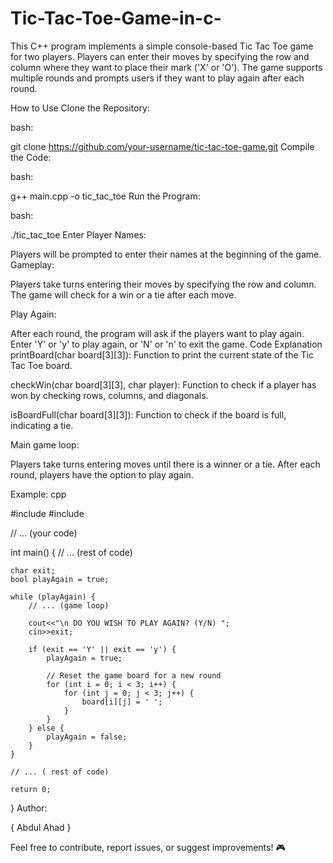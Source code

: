 # Tic-Tac-Toe-Game-in-c-
This C++ program implements a simple console-based Tic Tac Toe game for two players. Players can enter their moves by specifying the row and column where they want to place their mark ('X' or 'O'). The game supports multiple rounds and prompts users if they want to play again after each round.

How to Use
Clone the Repository:

bash:

git clone https://github.com/your-username/tic-tac-toe-game.git
Compile the Code:

bash:

g++ main.cpp -o tic_tac_toe
Run the Program:

bash:

./tic_tac_toe
Enter Player Names:

Players will be prompted to enter their names at the beginning of the game.
Gameplay:

Players take turns entering their moves by specifying the row and column.
The game will check for a win or a tie after each move.

Play Again:

After each round, the program will ask if the players want to play again.
Enter 'Y' or 'y' to play again, or 'N' or 'n' to exit the game.
Code Explanation
printBoard(char board[3][3]): Function to print the current state of the Tic Tac Toe board.

checkWin(char board[3][3], char player): Function to check if a player has won by checking rows, columns, and diagonals.

isBoardFull(char board[3][3]): Function to check if the board is full, indicating a tie.

Main game loop:

Players take turns entering moves until there is a winner or a tie.
After each round, players have the option to play again.

Example:
cpp

#include<iostream>
#include<iomanip>

// ... (your code)

int main() {
    // ... (rest of code)

    char exit;
    bool playAgain = true;

    while (playAgain) {
        // ... (game loop)

        cout<<"\n DO YOU WISH TO PLAY AGAIN? (Y/N) ";
        cin>>exit;

        if (exit == 'Y' || exit == 'y') {
            playAgain = true;

            // Reset the game board for a new round
            for (int i = 0; i < 3; i++) {
                for (int j = 0; j < 3; j++) {
                    board[i][j] = ' ';
                }
            }
        } else {
            playAgain = false;
        }
    }

    // ... ( rest of code)

    return 0;
}
Author:

{ Abdul Ahad }

Feel free to contribute, report issues, or suggest improvements! 🎮

